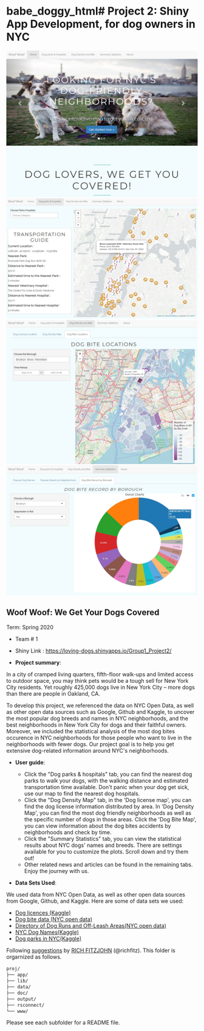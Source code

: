 # babe_doggy_html# Project 2: Shiny App Development, for dog owners in NYC

![screenshot](doc/figs/home1.png)
![screenshot](doc/figs/dog.park1.JPG)
![screenshot](doc/figs/dog.bite1.JPG)
![screenshot](doc/figs/dog_stat1.JPG)


## Woof Woof: We Get Your Dogs Covered
Term: Spring 2020

+ Team # 1

+ Shiny Link : https://loving-dogs.shinyapps.io/Group1_Project2/

+ **Project summary**: 

In a city of cramped living quarters, fifth-floor walk-ups and limited access to outdoor space, you may think pets would be a tough sell for New York City residents. Yet roughly 425,000 dogs live in New York City – more dogs than there are people in Oakland, CA.

To develop this project, we referenced the data on NYC Open Data, as well as other open data sources such as Google, Github and Kaggle, to uncover the most popular dog breeds and names in NYC neighborhoods, and the best neighborhoods in New York City for dogs and their faithful owners. Moreover, we included the statistical analysis of the most dog bites occurence in NYC neighborhoods for those people who want to live in the neighborhoods with fewer dogs. Our project goal is to help you get extensive dog-related information around NYC's neighborhoods.

+ **User guide**: 
    + Click the "Dog parks & hospitals" tab, you can find the nearest dog parks to walk your dogs, with the walking distance and estimated transportation time available. Don't panic when your dog get sick, use our map to find the nearest dog hospitals.
    + Click the "Dog Density Map" tab, in the 'Dog license map', you can find the dog license information distributed by area. In 'Dog Density Map', you can find the most dog friendly neighborhoods as well as the specific number of dogs in those areas. Click the 'Dog Bite Map', you can view information about the dog bites accidents by neighborhoods and check by time.
    + Click the "Summary Statistics" tab, you can view the statistical results about NYC dogs' names and breeds. There are settings available for you to customize the plots. Scroll down and try them out!
    + Other related news and articles can be found in the remaining tabs. Enjoy the journey with us.

+ **Data Sets Used**:

We used data from NYC Open Data, as well as other open data sources from Google, Github, and Kaggle. Here are some of data sets we used:
+ [Dog licences (Kaggle)](https://www.kaggle.com/puppygogo/nyc-active-dog-licenses)
+ [Dog bite data (NYC open data)](https://data.cityofnewyork.us/Health/DOHMH-Dog-Bite-Data/rsgh-akpg/data)
+ [Directory of Dog Runs and Off-Leash Areas(NYC open data)](https://data.cityofnewyork.us/Recreation/Directory-of-Dog-Runs-and-Off-Leash-Areas/ipbu-mtcs)
+ [NYC Dog Names(Kaggle)](https://www.kaggle.com/new-york-city/nyc-dog-names)
+ [Dog parks in NYC(Kaggle)](https://www.kaggle.com/new-york-city/dog-parks-of-nyc)

Following [suggestions](http://nicercode.github.io/blog/2013-04-05-projects/) by [RICH FITZJOHN](http://nicercode.github.io/about/#Team) (@richfitz). This folder is orgarnized as follows.

```
proj/
├── app/
├── lib/
├── data/
├── doc/
├── output/
├── rsconnect/
└── www/
```

Please see each subfolder for a README file.

